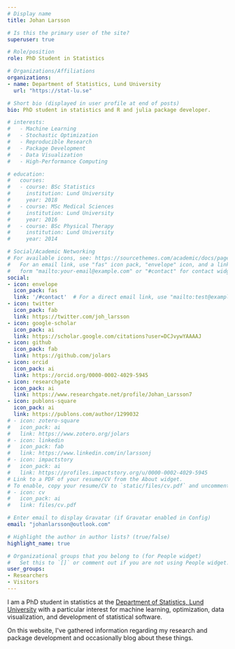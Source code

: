 ```yaml
---
# Display name
title: Johan Larsson

# Is this the primary user of the site?
superuser: true

# Role/position
role: PhD Student in Statistics

# Organizations/Affiliations
organizations:
- name: Department of Statistics, Lund University
  url: "https://stat-lu.se"

# Short bio (displayed in user profile at end of posts)
bio: PhD student in statistics and R and julia package developer.

# interests:
#   - Machine Learning
#   - Stochastic Optimization
#   - Reproducible Research
#   - Package Development
#   - Data Visualization
#   - High-Performance Computing

# education:
#   courses:
#   - course: BSc Statistics
#     institution: Lund University
#     year: 2018
#   - course: MSc Medical Sciences
#     institution: Lund University
#     year: 2016
#   - course: BSc Physical Therapy
#     institution: Lund University
#     year: 2014

# Social/Academic Networking
# For available icons, see: https://sourcethemes.com/academic/docs/page-builder/#icons
#   For an email link, use "fas" icon pack, "envelope" icon, and a link in the
#   form "mailto:your-email@example.com" or "#contact" for contact widget.
social:
- icon: envelope
  icon_pack: fas
  link: '/#contact'  # For a direct email link, use "mailto:test@example.org".
- icon: twitter
  icon_pack: fab
  link: https://twitter.com/joh_larsson
- icon: google-scholar
  icon_pack: ai
  link: https://scholar.google.com/citations?user=DCJvywYAAAAJ
- icon: github
  icon_pack: fab
  link: https://github.com/jolars
- icon: orcid
  icon_pack: ai
  link: https://orcid.org/0000-0002-4029-5945
- icon: researchgate
  icon_pack: ai
  link: https://www.researchgate.net/profile/Johan_Larsson7
- icon: publons-square
  icon_pack: ai
  link: https://publons.com/author/1299032
# - icon: zotero-square
#   icon_pack: ai
#   link: https://www.zotero.org/jolars
# - icon: linkedin
#   icon_pack: fab
#   link: https://www.linkedin.com/in/larssonj
# - icon: impactstory
#   icon_pack: ai
#   link: https://profiles.impactstory.org/u/0000-0002-4029-5945
# Link to a PDF of your resume/CV from the About widget.
# To enable, copy your resume/CV to `static/files/cv.pdf` and uncomment the lines below.
# - icon: cv
#   icon_pack: ai
#   link: files/cv.pdf

# Enter email to display Gravatar (if Gravatar enabled in Config)
email: "johanlarsson@outlook.com"

# Highlight the author in author lists? (true/false)
highlight_name: true

# Organizational groups that you belong to (for People widget)
#   Set this to `[]` or comment out if you are not using People widget.
user_groups:
- Researchers
- Visitors
---
```


I am a PhD student in statistics at the [Department of Statistics, Lund University](https://stat.lu.se) with a particular interest for machine learning, optimization, data visualization, and development of statistical software.

On this website, I've gathered information regarding my research and package development and occasionally blog about these things.